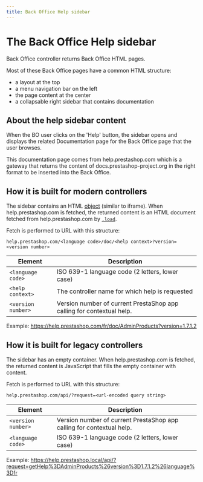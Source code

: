 ```yaml
---
title: Back Office Help sidebar
---
```


# The Back Office Help sidebar

Back Office controller returns Back Office HTML pages.

Most of these Back Office pages have a common HTML structure:
- a layout at the top
- a menu navigation bar on the left
- the page content at the center
- a collapsable right sidebar that contains documentation 

## About the help sidebar content

When the BO user clicks on the 'Help' button, the sidebar opens and displays the related Documentation page for the Back Office page that the user browses.

This documentation page comes from help.prestashop.com which is a gateway that returns the content of docs.prestashop-project.org in the right format to be inserted into the Back Office.

## How it is built for modern controllers

The sidebar contains an HTML [object](https://www.w3schools.com/tags/tag_object.asp) (similar to iframe). When help.prestashop.com is fetched, the returned content is an HTML document fetched from help.prestashop.com by [`.load`](https://api.jquery.com/load/).

Fetch is performed to URL with this structure:

`help.prestashop.com/<language code>/doc/<help context>?version=<version number>`

| Element            | Description
|--------------------|-----------------------------------------------------------------------
| `<language code>`  | ISO 639-1 language code (2 letters, lower case)
| `<help context>`   | The controller name for which help is requested
| `<version number>` | Version number of current PrestaShop app calling for contextual help.

Example: https://help.prestashop.com/fr/doc/AdminProducts?version=1.7.1.2

## How it is built for legacy controllers

The sidebar has an empty container. When help.prestashop.com is fetched, the returned content is JavaScript that fills the empty container with content.

Fetch is performed to URL with this structure:

`help.prestashop.com/api/?request=<url-encoded query string>`

| Element            | Description
|--------------------|-----------------------------------------------------------------------
| `<version number>` | Version number of current PrestaShop app calling for contextual help.
| `<language code>`  | ISO 639-1 language code (2 letters, lower case)

Example: https://help.prestashop.local/api/?request=getHelp%3DAdminProducts%26version%3D1.7.1.2%26language%3Dfr
